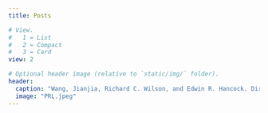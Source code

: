 ```yaml
---
title: Posts

# View.
#   1 = List
#   2 = Compact
#   3 = Card
view: 2

# Optional header image (relative to `static/img/` folder).
header:
  caption: "Wang, Jianjia, Richard C. Wilson, and Edwin R. Hancock. Directed and undirected network evolution from Euler–Lagrange dynamics. Pattern Recognition Letters 134 (2020): 135-144."
  image: "PRL.jpeg"
---
```

